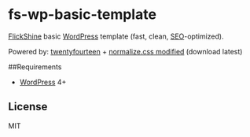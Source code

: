 fs-wp-basic-template
=========

[FlickShine](http://flickshine.com) basic [WordPress](https://wordpress.org) template (fast, clean, [SEO](https://en.wikipedia.org/wiki/Search_engine_optimization)-optimized).

Powered by: [twentyfourteen](https://wordpress.org/themes/twentyfourteen) + [normalize.css modified](https://github.com/ikeagold/normalize.css) (download latest)

##Requirements

* [WordPress](https://wordpress.org) 4+

License
----

MIT